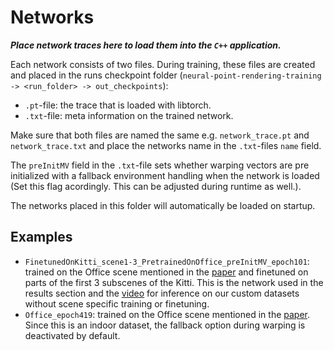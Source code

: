 # Networks
***Place network traces here to load them into the `C++` application.***

Each network consists of two files. During training, these files are created and placed in the runs checkpoint folder (`neural-point-rendering-training -> <run_folder> -> out_checkpoints`):
* `.pt`-file: the trace that is loaded with libtorch.
* `.txt`-file: meta information on the trained network.

Make sure that both files are named the same e.g. `network_trace.pt` and `network_trace.txt` and place the networks name in the `.txt`-files `name` field.

The `preInitMV` field in the `.txt`-file sets whether warping vectors are pre initialized with a fallback environment handling when the network is loaded (Set this flag acordingly. This can be adjusted during runtime as well.).

The networks placed in this folder will automatically be loaded on startup.

## Examples

* `FinetunedOnKitti_scene1-3_PretrainedOnOffice_preInitMV_epoch101`: trained on the Office scene mentioned in the [paper](https://reality.tf.fau.de/publications/2023/harrerfranke2023inovis/harrerfranke2023inovis.pdf) and finetuned on parts of the first 3 subscenes of the Kitti. This is the network used in the results section and the [video](https://reality.tf.fau.de/publications/2023/harrerfranke2023inovis/harrerfranke2023inovis.mp4) for inference on our custom datasets without scene specific training or finetuning. 
* `Office_epoch419`: trained on the Office scene mentioned in the [paper](https://reality.tf.fau.de/publications/2023/harrerfranke2023inovis/harrerfranke2023inovis.pdf). Since this is an indoor dataset, the fallback option during warping is deactivated by default.